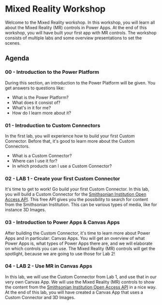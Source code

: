 # Mixed Reality Workshop

Welcome to the Mixed Reality workshop. In this workshop, you will learn all about the Mixed Reality (MR) controls in Power Apps. At the end of this workshop, you will have built your first app with MR controls. The workshop consists of multiple labs and some overview presentations to set the scenes.

## Agenda

### **00 - Introduction to the Power Platform**

During this section, an introduction to the Power Platform will be given. You get answers to questions like: 

- What is the Power Platform? 
- What does it consist of?
- What's in it for me?
- How do I learn more about it?

### **01 - Introduction to Custom Connectors**

In the first lab, you will experience how to build your first Custom Connector. Before that, it's good to learn more about the Custom Connectors. 

- What is a Custom Connector?
- Where can I use it for?
- In which products can I use a Custom Connector?

### **02 - LAB 1 - Create your first Custom Connector**

It's time to get to work! Go build your first Custom Connector. In this lab, you will build a Custom Connector for the [Smithsonian Institution Open Access API](https://edan.si.edu/openaccess/apidocs/). This free API gives you the possibility to search for content from the Smithsonian Institution. This can be various types of media, like for instance 3D Images. 

### **03 - Introduction to Power Apps & Canvas Apps**

After building the Custom Connector, it's time to learn more about Power Apps and in particular: Canvas Apps. You will get an overview of what Power Apps is, what types of Power Apps there are, and we will elaborate on which controls you can use. The Mixed Reality (MR) controls will get the spotlight, because we are going to use those for Lab 2!

### **04 - LAB 2 - Use MR in Canvas Apps**

In this lab, we will use the Custom Connector from Lab 1, and use that in our very own Canvas App. We will use the Mixed Reality (MR) controls to show the content from the [Smithsonian Institution Open Access API](https://edan.si.edu/openaccess/apidocs/) in a nice way. At the end of this lab, you will have created a Canvas App that uses a Custom Connector and 3D Images.
